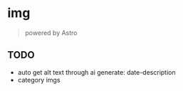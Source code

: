 # img

> powered by Astro

## TODO

- auto get alt text through ai generate: date-description
- category imgs
